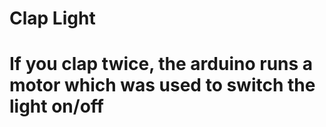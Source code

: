 # Clap Light
# If you clap twice, the arduino runs a motor which was used to switch the light on/off
